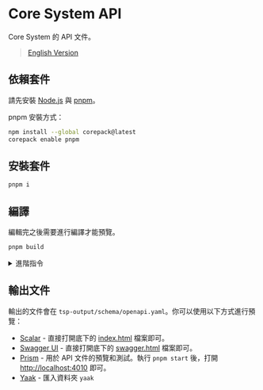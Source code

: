 # Core System API

Core System 的 API 文件。

> [English Version](README.en.md)

## 依賴套件

請先安裝 [Node.js](https://nodejs.org/) 與 [pnpm](https://pnpm.io/)。

pnpm 安裝方式：

```bash
npm install --global corepack@latest
corepack enable pnpm
```

## 安裝套件

```bash
pnpm i
```

## 編譯

編輯完之後需要進行編譯才能預覽。

```bash
pnpm build
```

<details>

<summary>進階指令</summary>

### 格式檢查

```bash
pnpm format
```

### 編譯

#### OpenAPI

```bash
pnpm compile
```

#### Yaak

```bash
pnpm yaak
```

> 編譯 Yaak 前需要先編譯 OpenAPI

### 清理已編譯文件

```bash
pnpm clean
```

</details>

## 輸出文件

輸出的文件會在 `tsp-output/schema/openapi.yaml`。你可以使用以下方式進行預覽：

- [Scalar](https://scalar.dev/api-reference/) - 直接打開底下的 [index.html](index.html) 檔案即可。
-   [Swagger UI](https://nycu-sdc.github.io/core-system-api/) - 直接打開底下的 [swagger.html](swagger.html) 檔案即可。
-   [Prism](https://prismjs.com/) - 用於 API 文件的預覽和測試。執行 `pnpm start` 後，打開 <http://localhost:4010> 即可。
- [Yaak](https://yaak.app/) - 匯入資料夾 `yaak`
